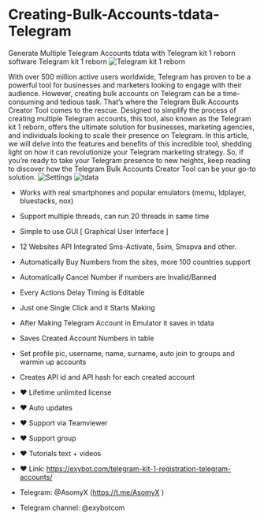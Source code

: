 # Creating-Bulk-Accounts-tdata-Telegram
Generate Multiple Telegram Accounts tdata with Telegram kit 1 reborn software
Telegram kit 1 reborn
![Telegram kit 1 reborn](https://miro.medium.com/v2/resize:fit:4800/format:webp/1*0C8f4jxbxfxbSqe9ku9j5Q.jpeg "Telegram kit 1 reborn")

With over 500 million active users worldwide, Telegram has proven to be a powerful tool for businesses and marketers looking to engage with their audience. However, creating bulk accounts on Telegram can be a time-consuming and tedious task. That’s where the Telegram Bulk Accounts Creator Tool comes to the rescue. Designed to simplify the process of creating multiple Telegram accounts, this tool, also known as the Telegram kit 1 reborn, offers the ultimate solution for businesses, marketing agencies, and individuals looking to scale their presence on Telegram. In this article, we will delve into the features and benefits of this incredible tool, shedding light on how it can revolutionize your Telegram marketing strategy. So, if you’re ready to take your Telegram presence to new heights, keep reading to discover how the Telegram Bulk Accounts Creator Tool can be your go-to solution.
![Settings](https://miro.medium.com/v2/resize:fit:640/format:webp/1*gdx6M3liMXe43xMqXypYiQ.jpeg "Settings telegram kit 1")
![tdata](https://miro.medium.com/v2/resize:fit:4800/format:webp/1*OzqsovNX6gocBS6aQtfpYg.png "tdata example created with telegram kit 1")

* Works with real smartphones and popular emulators (memu, ldplayer, bluestacks, nox)
* Support multiple threads, can run 20 threads in same time
* Simple to use GUI [ Graphical User Interface ]
* 12 Websites API Integrated Sms-Activate, 5sim, Smspva and other.
* Automatically Buy Numbers from the sites, more 100 countries support
* Automatically Cancel Number if numbers are Invalid/Banned
* Every Actions Delay Timing is Editable
* Just one Single Click and it Starts Making
* After Making Telegram Account in Emulator it saves in tdata
* Saves Created Account Numbers in table
* Set profile pic, username, name, surname, auto join to groups and warmin up accounts
* Creates API id and API hash for each created account



* ❤ Lifetime unlimited license
* ❤ Auto updates
* ❤ Support via Teamviewer
* ❤ Support group
* ❤ Tutorials text + videos

* ❤ Link: https://exybot.com/telegram-kit-1-registration-telegram-accounts/

* Telegram: @AsomyX (https://t.me/AsomyX )
* Telegram channel: @exybotcom
